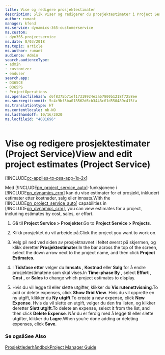 ```yaml
---
title: Vise og redigere prosjektestimater
description: Slik viser og redigerer du prosjektestimater i Project Service
author: rumant
manager: kfend
ms.service: dynamics-365-customerservice
ms.custom:
- dyn365-projectservice
ms.date: 8/03/2018
ms.topic: article
ms.author: rumant
audience: Admin
search.audienceType:
- admin
- customizer
- enduser
search.app:
- D365CE
- D365PS
- ProjectOperations
ms.openlocfilehash: d6f8375b71ef17319924e3a57800b1218f7258ee
ms.sourcegitcommit: 5c4c9bf3ba018562d6cb3443c01d550489c415fa
ms.translationtype: HT
ms.contentlocale: nb-NO
ms.lasthandoff: 10/16/2020
ms.locfileid: "4081696"
---
```

# <a name="view-and-edit-project-estimates-project-service"></a><span data-ttu-id="34990-103">Vise og redigere prosjektestimater (Project Service)</span><span class="sxs-lookup"><span data-stu-id="34990-103">View and edit project estimates (Project Service)</span></span>

[!INCLUDE[cc-applies-to-psa-app-1x-2x](../includes/cc-applies-to-psa-app-1x-2x.md)]

<span data-ttu-id="34990-104">Med [!INCLUDE[pn_project_service_auto](../includes/pn-project-service-auto.md)]-funksjonene i [!INCLUDE[pn_dynamics_crm](../includes/pn-dynamics-crm.md)] kan du vise estimater for et prosjekt, inkludert estimater etter kostnader, salg eller innsats.</span><span class="sxs-lookup"><span data-stu-id="34990-104">With the [!INCLUDE[pn_project_service_auto](../includes/pn-project-service-auto.md)] capabilities in [!INCLUDE[pn_dynamics_crm](../includes/pn-dynamics-crm.md)], you can view estimates for a project, including estimates by cost, sales, or effort.</span></span>  
  
1.  <span data-ttu-id="34990-105">Gå til **Project Service > Prosjekter**.</span><span class="sxs-lookup"><span data-stu-id="34990-105">Go to **Project Service > Projects**.</span></span>  
  
2.  <span data-ttu-id="34990-106">Klikk prosjektet du vil arbeide på.</span><span class="sxs-lookup"><span data-stu-id="34990-106">Click the project you want to work on.</span></span>  
  
3.  <span data-ttu-id="34990-107">Velg pil ned ved siden av prosjektnavnet i feltet øverst på skjermen, og klikk deretter **Prosjektestimater**.</span><span class="sxs-lookup"><span data-stu-id="34990-107">In the bar across the top of the screen, select the down arrow next to the project name, and then click **Project Estimates**.</span></span>  
  
4.  <span data-ttu-id="34990-108">I **Tidsfase etter** velger du **Innsats** , **Kostnad** eller **Salg** for å endre prosjektestimatene som skal vises.</span><span class="sxs-lookup"><span data-stu-id="34990-108">In **Time-phase By** , select **Effort** , **Cost** , or **Sales** to change which project estimates to display.</span></span>  
  
5.  <span data-ttu-id="34990-109">Hvis du vil legge til eller slette utgifter, klikker du **Vis rutenettvisning**.</span><span class="sxs-lookup"><span data-stu-id="34990-109">To add or delete expenses, click **Show Grid View**.</span></span> <span data-ttu-id="34990-110">Hvis du vil opprette en ny utgift, klikker du **Ny utgift**.</span><span class="sxs-lookup"><span data-stu-id="34990-110">To create a new expense, click **New Expense**.</span></span> <span data-ttu-id="34990-111">Hvis du vil slette en utgift, velger du den fra listen, og klikker deretter **Slett utgift**.</span><span class="sxs-lookup"><span data-stu-id="34990-111">To delete an expense, select it from the list, and then click **Delete Expense**.</span></span> <span data-ttu-id="34990-112">Når du er ferdig med å legge til eller slette utgifter, klikker du **Lagre**.</span><span class="sxs-lookup"><span data-stu-id="34990-112">When you’re done adding or deleting expenses, click **Save**.</span></span>  
  
### <a name="see-also"></a><span data-ttu-id="34990-113">Se også</span><span class="sxs-lookup"><span data-stu-id="34990-113">See Also</span></span>  
 [<span data-ttu-id="34990-114">Prosjektlederhåndbok</span><span class="sxs-lookup"><span data-stu-id="34990-114">Project Manager Guide</span></span>](../psa/project-manager-guide.md)
